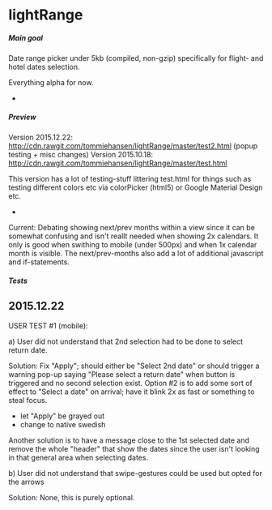 # lightRange
##### Main goal
Date range picker under 5kb (compiled, non-gzip) specifically for flight- and hotel dates selection.

Everything alpha for now.

-

##### Preview
Version 2015.12.22: http://cdn.rawgit.com/tommiehansen/lightRange/master/test2.html (popup testing + misc changes)
Version 2015.10.18: http://cdn.rawgit.com/tommiehansen/lightRange/master/test.html

This version has a lot of testing-stuff littering test.html for things such as testing different colors etc via colorPicker (html5) or Google Material Design etc.


-

Current:
Debating showing next/prev months within a view since it can be somewhat confusing and isn't reallt needed when showing 2x calendars. It only is good when swithing to mobile (under 500px) and when 1x calendar month is visible. The next/prev-months also add a lot of additional javascript and if-statements.

##### Tests


2015.12.22
--------------------------
USER TEST #1 (mobile):

a) User did not understand that 2nd selection had to be done to select return date.

Solution:
Fix "Apply"; should either be "Select 2nd date" or should trigger a warning pop-up saying "Please select a return date" when button is triggered and no second selection exist.
Option #2 is to add some sort of effect to "Select a date" on arrival; have it blink 2x as fast or something to steal focus.
+ let "Apply" be grayed out
+ change to native swedish

Another solution is to have a message close to the 1st selected date and remove the whole "header" that show the dates since the user isn't looking in that general area when selecting dates.

b) User did not understand that swipe-gestures could be used but opted for the arrows

Solution: None, this is purely optional.